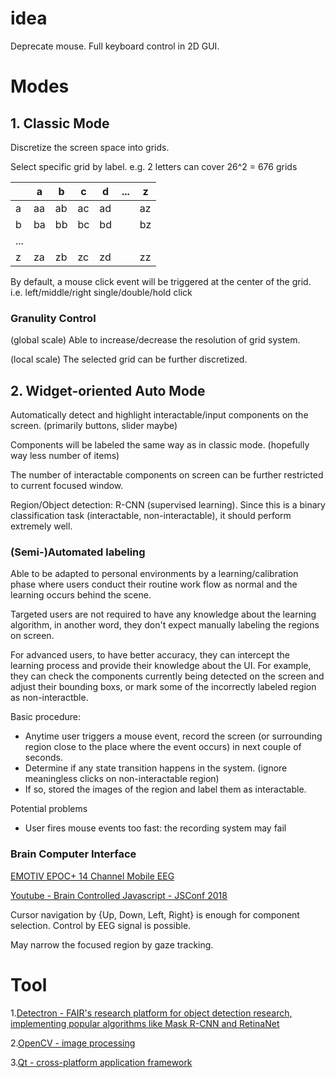 # idea

Deprecate mouse. Full keyboard control in 2D GUI.

# Modes

## 1. Classic Mode

Discretize the screen space into grids.

Select specific grid by label.
e.g. 2 letters can cover 26^2 = 676 grids

|     | a  | b  | c  | d  | ... | z  |
|-----|----|----|----|----|-----|----|
| a   | aa | ab | ac | ad |     | az |
| b   | ba | bb | bc | bd |     | bz |
| ... |    |    |    |    |     |    |
| z   | za | zb | zc | zd |     | zz |

By default, a mouse click event will be triggered at the center of the grid.
i.e. left/middle/right single/double/hold click

### Granulity Control
(global scale) Able to increase/decrease the resolution of grid system.

(local scale) The selected grid can be further discretized.

## 2. Widget-oriented Auto Mode

Automatically detect and highlight interactable/input components on the screen.
(primarily buttons, slider maybe)

Components will be labeled the same way as in classic mode.
(hopefully way less number of items)

The number of interactable components on screen can be further restricted to current focused window.

Region/Object detection: R-CNN (supervised learning).
Since this is a binary classification task (interactable, non-interactable), it should perform extremely well. 

### (Semi-)Automated labeling

Able to be adapted to personal environments by a learning/calibration phase where users conduct their routine work flow as normal and the learning occurs behind the scene.

Targeted users are not required to have any knowledge about the learning algorithm, in another word, they don't expect manually labeling the regions on screen.

For advanced users, to have better accuracy, they can intercept the learning process and provide their knowledge about the UI.
For example, they can check the components currently being detected on the screen and adjust their bounding boxs, or mark some of the incorrectly labeled region as non-interactble.

Basic procedure:
- Anytime user triggers a mouse event, record the screen (or surrounding region close to the place where the event occurs) in next couple of seconds.
- Determine if any state transition happens in the system. (ignore meaningless clicks on non-interactable region)
- If so, stored the images of the region and label them as interactable.

Potential problems
- User fires mouse events too fast: the recording system may fail

### Brain Computer Interface 

[EMOTIV EPOC+ 14 Channel Mobile EEG](https://www.emotiv.com/product/emotiv-epoc-14-channel-mobile-eeg/)

[Youtube - Brain Controlled Javascript - JSConf 2018](https://www.youtube.com/watch?v=7KhFO-qCVyg&t=252s)

Cursor navigation by {Up, Down, Left, Right} is enough for component selection. 
Control by EEG signal is possible.

May narrow the focused region by gaze tracking.

# Tool

1.[Detectron - FAIR's research platform for object detection research, implementing popular algorithms like Mask R-CNN and RetinaNet](https://github.com/facebookresearch/Detectron)

2.[OpenCV - image processing](https://opencv.org/)

3.[Qt - cross-platform application framework](https://doc.qt.io/)
